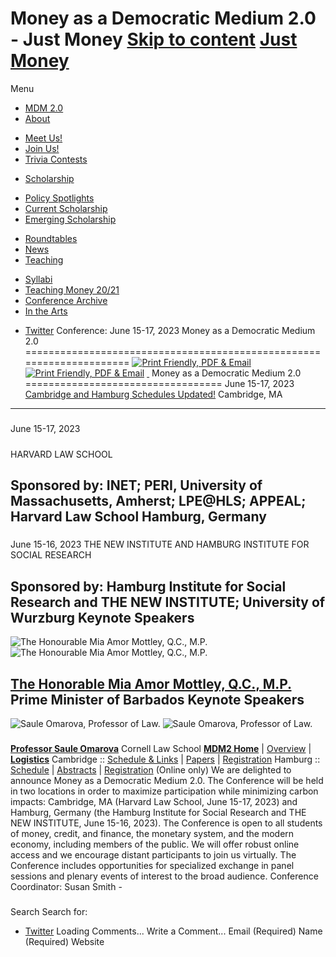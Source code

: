 Money as a Democratic Medium 2.0 - Just Money
[Skip to content](#content)
[Just Money]()
=====================================
Menu
* [MDM 2.0]()
* [About]()
+ [Meet Us!]()
+ [Join Us!]()
+ [Trivia Contests]()
* [Scholarship]()
+ [Policy Spotlights]()
+ [Current Scholarship]()
+ [Emerging Scholarship]()
* [Roundtables]()
* [News]()
* [Teaching]()
+ [Syllabi]()
+ [Teaching Money 20/21]()
+ [Conference Archive]()
+ [In the Arts]()
* [Twitter]()
Conference: June 15-17, 2023
Money as a Democratic Medium 2.0
=====================================================================
[![Print Friendly, PDF & Email]()
![Print Friendly, PDF & Email]()](# "Printer Friendly, PDF & Email")
[![]()
![]()]()
Money as a Democratic Medium 2.0
==================================
June 15-17, 2023
[Cambridge and Hamburg Schedules Updated!]()
Cambridge, MA
---------------
#####
June 15-17, 2023
#####
HARVARD LAW SCHOOL
#####
Sponsored by: INET; PERI, University of Massachusetts, Amherst; LPE@HLS; APPEAL; Harvard Law School
Hamburg, Germany
------------------
#####
June 15-16, 2023
THE NEW INSTITUTE AND HAMBURG INSTITUTE FOR SOCIAL RESEARCH
#####
Sponsored by: Hamburg Institute for Social Research and THE NEW INSTITUTE; University of Wurzburg
Keynote Speakers
------------------
![The Honourable Mia Amor Mottley, Q.C., M.P.]()
![The Honourable Mia Amor Mottley, Q.C., M.P.]()
#####
**[The Honorable Mia Amor Mottley, Q.C., M.P.]()**
Prime Minister of Barbados
Keynote Speakers
------------------
![Saule Omarova, Professor of Law.]()
![Saule Omarova, Professor of Law.]()
#####
**[Professor Saule Omarova]()**
Cornell Law School
**[MDM2 Home]()**
|
[Overview]()
|
[**Logistics**]()
Cambridge ::
[Schedule & Links]()
|
[Papers]()
|
[Registration]()
Hamburg ::
[Schedule]()
|
[Abstracts]()
|
[Registration]()
(Online only)
We
are delighted to announce Money as a Democratic Medium 2.0. The Conference will be held in two locations in order to maximize participation while minimizing carbon impacts: Cambridge, MA (Harvard Law School, June 15-17, 2023) and Hamburg, Germany (the Hamburg Institute for Social Research and THE NEW INSTITUTE, June 15-16, 2023). The Conference is open to all students of money, credit, and finance, the monetary system, and the modern economy, including members of the public. We will offer robust online access and we encourage distant participants to join us virtually.
The Conference includes opportunities for specialized exchange in panel sessions and plenary events of interest to the broad audience.
Conference Coordinator: Susan Smith -
###
Search
Search for:
* [Twitter]()
Loading Comments...
Write a Comment...
Email (Required)
Name (Required)
Website
###